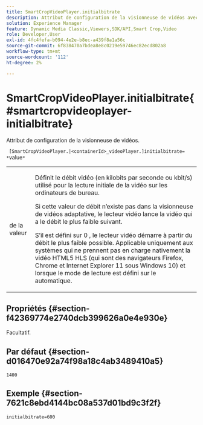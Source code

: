 ```yaml
---
title: SmartCropVideoPlayer.initialbitrate
description: Attribut de configuration de la visionneuse de vidéos avec recadrage intelligent.
solution: Experience Manager
feature: Dynamic Media Classic,Viewers,SDK/API,Smart Crop,Video
role: Developer,User
exl-id: 4fc4fefa-b094-4e2e-b8ec-a439f8a1a56c
source-git-commit: 6f838470a7bdea8e8c0219e59746ec82ecd802a8
workflow-type: tm+mt
source-wordcount: '112'
ht-degree: 2%

---
```


# SmartCropVideoPlayer.initialbitrate{#smartcropvideoplayer-initialbitrate}

Attribut de configuration de la visionneuse de vidéos.

` [SmartCropVideoPlayer.|<containerId>_videoPlayer.]initialbitrate= *`value`*`

<table id="table_C616483932C2482CA9794DDD7313FD7C"> 
 <tbody> 
  <tr> 
   <td colname="col1"> <p> <span class="codeph"> de la valeur </span> </p> </td> 
   <td colname="col2"> <p>Définit le débit vidéo (en kilobits par seconde ou kbit/s) utilisé pour la lecture initiale de la vidéo sur les ordinateurs de bureau. </p> <p>Si cette valeur de débit n’existe pas dans la visionneuse de vidéos adaptative, le lecteur vidéo lance la vidéo qui a le débit le plus faible suivant. </p> <p>S’il est défini sur <span class="codeph"> 0 </span>, le lecteur vidéo démarre à partir du débit le plus faible possible. Applicable uniquement aux systèmes qui ne prennent pas en charge nativement la vidéo HTML5 HLS (qui sont des navigateurs Firefox, Chrome et Internet Explorer 11 sous Windows 10) et lorsque le mode de lecture est défini sur <span class="codeph"> le </span> automatique. </p> </td> 
  </tr> 
 </tbody> 
</table>

## Propriétés {#section-f42369774e2740dcb399626a0e4e930e}

Facultatif.

## Par défaut {#section-d016470e92a74f98a18c4ab3489410a5}

`1400`

## Exemple {#section-7621c8ebd4144bc08a537d01bd9c3f2f}

```
initialbitrate=600
```
